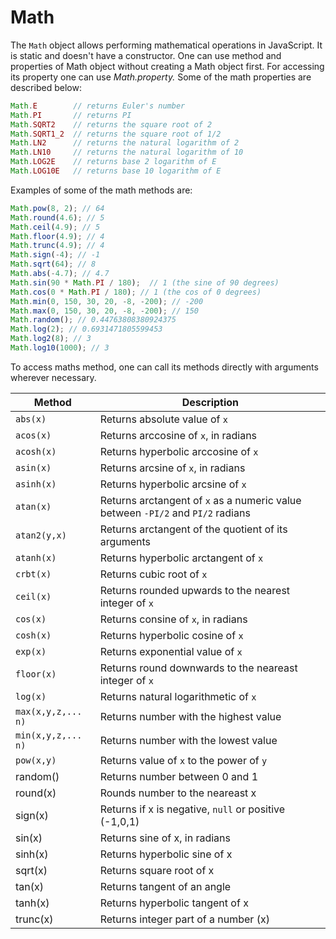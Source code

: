 # Math

The `Math` object allows performing mathematical operations in JavaScript. It is static and doesn't have a constructor. One can use method and properties of Math object without creating a Math object first. For accessing its property one can use _Math.property._ Some of the math properties are described below:

```javascript
Math.E        // returns Euler's number
Math.PI       // returns PI
Math.SQRT2    // returns the square root of 2
Math.SQRT1_2  // returns the square root of 1/2
Math.LN2      // returns the natural logarithm of 2
Math.LN10     // returns the natural logarithm of 10
Math.LOG2E    // returns base 2 logarithm of E
Math.LOG10E   // returns base 10 logarithm of E
```

Examples of some of the math methods are:

```javascript
Math.pow(8, 2); // 64
Math.round(4.6); // 5
Math.ceil(4.9); // 5
Math.floor(4.9); // 4
Math.trunc(4.9); // 4
Math.sign(-4); // -1
Math.sqrt(64); // 8
Math.abs(-4.7); // 4.7
Math.sin(90 * Math.PI / 180);  // 1 (the sine of 90 degrees)
Math.cos(0 * Math.PI / 180); // 1 (the cos of 0 degrees)
Math.min(0, 150, 30, 20, -8, -200); // -200
Math.max(0, 150, 30, 20, -8, -200); // 150
Math.random(); // 0.44763808380924375
Math.log(2); // 0.6931471805599453
Math.log2(8); // 3
Math.log10(1000); // 3
```

To access maths method, one can call its methods directly with arguments wherever necessary.

| Method             | Description                                                                     |
| ------------------ | ------------------------------------------------------------------------------- |
| `abs(x)`           | Returns absolute value of `x`                                                   |
| `acos(x)`          | Returns arccosine of `x`, in radians                                            |
| `acosh(x)`         | Returns hyperbolic arccosine of `x`                                             |
| `asin(x)`          | Returns arcsine of `x`, in radians                                              |
| `asinh(x)`         | Returns hyperbolic arcsine of `x`                                               |
| `atan(x)`          | Returns arctangent of `x` as a numeric value between `-PI/2` and `PI/2` radians |
| `atan2(y,x)`       | Returns arctangent of the quotient of its arguments                             |
| `atanh(x)`         | Returns hyperbolic arctangent of `x`                                            |
| `crbt(x)`          | Returns cubic root of `x`                                                       |
| `ceil(x)`          | Returns rounded upwards to the nearest integer of `x`                           |
| `cos(x)`           | Returns consine of `x`, in radians                                              |
| `cosh(x)`          | Returns hyperbolic cosine of `x`                                                |
| `exp(x)`           | Returns exponential value of `x`                                                |
| `floor(x)`         | Returns round downwards to the neareast integer of `x`                          |
| `log(x)`           | Returns natural logarithmetic of `x`                                            |
| `max(x,y,z,... n)` | Returns number with the highest value                                           |
| `min(x,y,z,... n)` | Returns number with the lowest value                                            |
| `pow(x,y)`         | Returns value of `x` to the power of `y`                                        |
| random()           | Returns number between 0 and 1                                                  |
| round(x)           | Rounds number to the neareast x                                                 |
| sign(x)            | Returns if x is negative, `null` or positive (-1,0,1)                           |
| sin(x)             | Returns sine of x, in radians                                                   |
| sinh(x)            | Returns hyperbolic sine of x                                                    |
| sqrt(x)            | Returns square root of x                                                        |
| tan(x)             | Returns tangent of an angle                                                     |
| tanh(x)            | Returns hyperbolic tangent of x                                                 |
| trunc(x)           | Returns integer part of a number (x)                                            |

